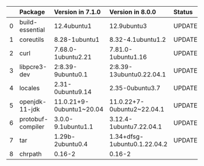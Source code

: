 <!-- markdown-link-check-disable -->

|    | Package           | Version in 7.1.0         | Version in 8.0.0             | Status   |
|---:|:------------------|:-------------------------|:-----------------------------|:---------|
|  0 | build-essential   | 12.4ubuntu1              | 12.9ubuntu3                  | UPDATED  |
|  1 | coreutils         | 8.28-1ubuntu1            | 8.32-4.1ubuntu1.2            | UPDATED  |
|  2 | curl              | 7.68.0-1ubuntu2.21       | 7.81.0-1ubuntu1.16           | UPDATED  |
|  3 | libpcre3-dev      | 2:8.39-9ubuntu0.1        | 2:8.39-13ubuntu0.22.04.1     | UPDATED  |
|  4 | locales           | 2.31-0ubuntu9.14         | 2.35-0ubuntu3.7              | UPDATED  |
|  5 | openjdk-11-jdk    | 11.0.21+9-0ubuntu1~20.04 | 11.0.22+7-0ubuntu2~22.04.1   | UPDATED  |
|  6 | protobuf-compiler | 3.0.0-9.1ubuntu1.1       | 3.12.4-1ubuntu7.22.04.1      | UPDATED  |
|  7 | tar               | 1.29b-2ubuntu0.4         | 1.34+dfsg-1ubuntu0.1.22.04.2 | UPDATED  |
|  8 | chrpath           | 0.16-2                   | 0.16-2                       |          |